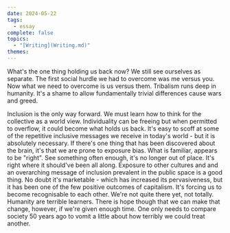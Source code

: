 ```yaml
---  
date: 2024-05-22  
tags:  
  - essay  
complete: false  
topics:  
  - "[Writing](Writing.md)"  
themes:   
---  
```

What's the one thing holding us back now? We still see ourselves as separate. The first social hurdle we had to overcome was me versus you. Now what we need to overcome is us versus them. Tribalism runs deep in humanity. It's a shame to allow fundamentally trivial differences cause wars and greed.   
  
Inclusion is the only way forward. We must learn how to think for the collective as a world view. Individuality can be freeing but when permitted to overflow, it could become what holds us back. It's easy to scoff at some of the repetitive inclusive messages we receive in today's world - but it is absolutely necessary. If there's one thing that has been discovered about the brain, it's that we are prone to exposure bias. What is familiar, appears to be "right". See something often enough, it's no longer out of place. It's right where it should've been all along. Exposure to other cultures and and an overarching message of inclusion prevalent in the public space is a good thing. No doubt it's marketable -  which has increased its pervasiveness, but it has been one of the few positive outcomes of capitalism. It's forcing us to become recognisable to each other. We're not quite there yet, not totally. Humanity are terrible learners. There is hope though that we can make that change, however, if we're given enough time. One only needs to compare society 50 years ago to vomit a little about how terribly we could treat another.   
  
